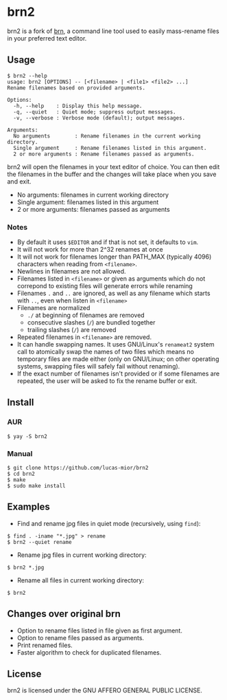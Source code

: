 # brn2
brn2 is a fork of [brn](https://github.com/nimaipatel/brn), a command line tool
used to easily mass-rename files in your preferred text editor.
 
## Usage
```
$ brn2 --help
usage: brn2 [OPTIONS] -- [<filename> | <file1> <file2> ...]
Rename filenames based on provided arguments.

Options:
  -h, --help    : Display this help message.
  -q, --quiet   : Quiet mode; suppress output messages.
  -v, --verbose : Verbose mode (default); output messages.

Arguments:
  No arguments        : Rename filenames in the current working directory.
  Single argument     : Rename filenames listed in this argument.
  2 or more arguments : Rename filenames passed as arguments.
```

brn2 will open the filenames in your text editor of choice.
You can then edit the filenames in the buffer and the changes
will take place when you save and exit.
- No arguments: filenames in current working directory
- Single argument: filenames listed in this argument
- 2 or more arguments: filenames passed as arguments

### Notes
- By default it uses `$EDITOR` and if that is not set, it defaults to `vim`.
- It will not work for more than 2^32 renames at once
- It will not work for filenames longer than PATH_MAX (typically 4096) characters when
  reading from `<filename>`.
- Newlines in filenames are not allowed.
- Filenames listed in `<filename>` or given as arguments which
  do not correpond to existing files will generate errors while renaming
- Filenames `.` and `..` are ignored, as well as any filename
  which starts with `..`, even when listen in `<filename>`
- Filenames are normalized
    * `./` at beginning of filenames are removed
    * consecutive slashes (`/`) are bundled together
    * trailing slashes (`/`) are removed
- Repeated filenames in `<filename>` are removed.
- It can handle swapping names. It uses GNU/Linux's `renameat2` system call to
  atomically swap the names of two files which means no temporary files are made
  either (only on GNU/Linux; on other operating systems, swapping files will
  safely fail without renaming).
- If the exact number of filenames isn't provided or if some filenames are
  repeated, the user will be asked to fix the rename buffer or exit.
 
## Install
 
### AUR
```
$ yay -S brn2
```

### Manual
```
$ git clone https://github.com/lucas-mior/brn2
$ cd brn2
$ make
$ sudo make install
```

## Examples
- Find and rename jpg files in quiet mode (recursively, using `find`):
```
$ find . -iname "*.jpg" > rename
$ brn2 --quiet rename
```
- Rename jpg files in current working directory:
```
$ brn2 *.jpg
```
- Rename all files in current working directory:
```
$ brn2
```
 
## Changes over original brn
- Option to rename files listed in file given as first argument.
- Option to rename files passed as arguments.
- Print renamed files.
- Faster algorithm to check for duplicated filenames.
 
## License
brn2 is licensed under the GNU AFFERO GENERAL PUBLIC LICENSE.
